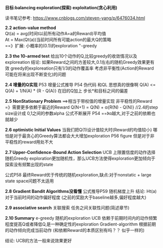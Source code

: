 **目标:balancing exploration(探索) exploitation(贪心利用)**

读书笔记参考:
https://www.cnblogs.com/steven-yang/p/6476034.html

**2.2 action-value method**  
Qt(a) = avg(时间t以前所有动作A=a的Reward)平均值  
At = Max(Qt(a))当前时间所有可能action的最大Q的策略  
==》扩展: 小概率的(0.1)的exploration     "-greedy

**2.3 the 10-armed test**
给出10个动作的Q,比较greedy的收敛情况以及exploreation
结论:
如果Reward之间的方差较大,0.1左右的随机Greedy效果更有效
greedy的exploreation只有1/3的动作覆盖率
考虑非平衡性(Action的Reward可能在将来出现不断变化)的问题

**2.4 增量的Q实现**
P53  增量公式推导
P54  伪代码
和QL 思想真的很像啊
Q(A) <= Q(A) + 1/N(A) * {R - Q(A)} 在旧的Q加上 步长*和目标之间的偏差

**2.5 NonStationary Problem**
==>相当于带权值的增量实现
非平稳性的Reward =》需要更多依赖于最近的Reward
Q(N+1) = Q(N) + α{R(N) - Q(N)} 
//2.4的step size设计成  0,1之间的参数alpha
公式不断展开 P54 ==》α越大,对于之前的依赖也就越少

**2.6 optimistic Initial Values**
当我们把Q(1)设计值较大时(Reward的均值较小)  哪怕是对于最贪心的Greedy算法都会大大增加exploration
P56 figure
但是对于非平稳性的reward用处不大

**2.7 Upper-Confidence-Bound Action Selection**
UCB 上限置信度的动作选择
随机Greedy exploration更加随机性，那么UCB方法使得exploration更加倾向于探索没有频繁出现的state

公式P58
最终Reward优于传统的随机exploration,缺点:对于nonstatic + large state space问题不太适用

**2.8 Gradient Bandit Algorithms没看懂**
公式推导P59
随机梯度上升
结论: Ht(a)对于当前时间的动作偏好程度  (之前的奖励大于baseline越多,偏好程度越大)

**2.9 associative search**
关联搜索  任务之间关联性问题(简述章节)

**2.10 Summary**
e-greedy 随机的exploration
UCB 依赖于前期时间内的动作频繁程度提高Q或者降低Q,是一种确定性的exploration
Gradient-algorithm 根据前期的动作倾向完成当前动作
(和依赖Reward的本质区别有吗？？  似乎一样的)

结论:
UCB的方法一般来说效果更好
